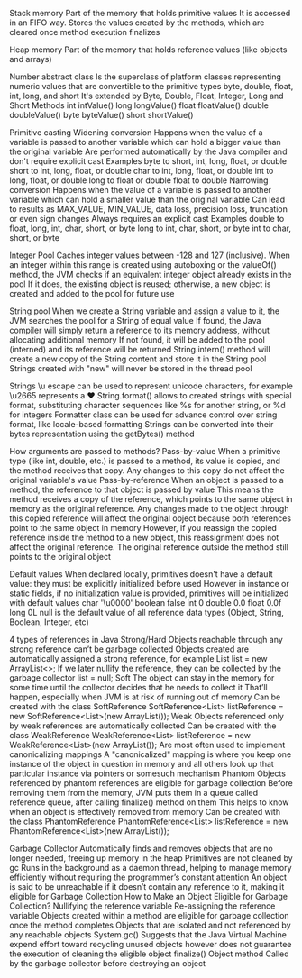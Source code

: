 Stack memory
  Part of the memory that holds primitive values
  It is accessed in an FIFO way. 
  Stores the values created by the methods, which are cleared once method execution finalizes

Heap memory
  Part of the memory that holds reference values (like objects and arrays)

Number abstract class
  Is the superclass of platform classes representing numeric values that are convertible to the primitive types 
    byte, double, float, int, long, and short
  It's extended by Byte, Double, Float, Integer, Long and Short
  Methods
    int intValue()
    long longValue()
    float floatValue()
    double doubleValue()
    byte byteValue()
    short shortValue()

Primitive casting
  Widening conversion
    Happens when the value of a variable is passed to another variable which can hold a bigger value than the original variable
    Are performed automatically by the Java compiler and don't require explicit cast
    Examples
      byte to short, int, long, float, or double
      short to int, long, float, or double
      char to int, long, float, or double
      int to long, float, or double
      long to float or double
      float to double
  Narrowing conversion
    Happens when the value of a variable is passed to another variable which can hold a smaller value than the original variable
    Can lead to results as MAX_VALUE, MIN_VALUE, data loss, precision loss, truncation or even sign changes
    Always requires an explicit cast
    Examples
      double to float, long, int, char, short, or byte
      long to int, char, short, or byte
      int to char, short, or byte

Integer Pool
  Caches integer values between -128 and 127 (inclusive). 
  When an integer within this range is created using autoboxing or the valueOf() method, 
    the JVM checks if an equivalent integer object already exists in the pool
  If it does, the existing object is reused; otherwise, a new object is created and added to the pool for future use

String pool
  When we create a String variable and assign a value to it, the JVM searches the pool for a String of equal value
    If found, the Java compiler will simply return a reference to its memory address, without allocating additional memory
    If not found, it will be added to the pool (interned) and its reference will be returned
  String.intern() method will create a new copy of the String content and store it in the String pool
  Strings created with "new" will never be stored in the thread pool

Strings
  \u escape can be used to represent unicode characters, for example \u2665 represents a ♥
  String.format() allows to created strings with special format, 
    substituting character sequences like %s for another string, or %d for integers
  Formatter class can be used for advance control over string format, like locale-based formatting
  Strings can be converted into their bytes representation using the getBytes() method

How arguments are passed to methods?
  Pass-by-value
    When a primitive type (like int, double, etc.) is passed to a method, 
      its value is copied, and the method receives that copy.
      Any changes to this copy do not affect the original variable's value
  Pass-by-reference
    When an object is passed to a method, the reference to that object is passed by value
      This means the method receives a copy of the reference, which points to the same object in memory as the original reference.
      Any changes made to the object through this copied reference will affect the original object 
      because both references point to the same object in memory
    However, if you reassign the copied reference inside the method to a new object, 
      this reassignment does not affect the original reference. 
      The original reference outside the method still points to the original object

Default values
  When declared locally, primitives doesn't have a default value: they must be explicitly initialized before used
  However in instance or static fields, if no initialization value is provided, primitives will be initialized with default values
    char
      '\u0000'
    boolean
      false
    int
      0
    double
      0.0
    float
      0.0f
    long 
      0L
  null is the default value of all reference data types (Object, String, Boolean, Integer, etc)

4 types of references in Java
  Strong/Hard
    Objects reachable through any strong reference can’t be garbage collected
    Objects created are automatically assigned a strong reference, for example
      List<String> list = new ArrayList<>;
    If we later nullify the reference, they can be collected by the garbage collector
      list = null;
  Soft 
    The object can stay in the memory for some time until the collector decides that he needs to collect it
      That’ll happen, especially when JVM is at risk of running out of memory
    Can be created with the class SoftReference
      SoftReference<List<String>> listReference = new SoftReference<List<String>>(new ArrayList<String>());
  Weak
    Objects referenced only by weak references are automatically collected
    Can be created with the class WeakReference
      WeakReference<List<String>> listReference = new WeakReference<List<String>>(new ArrayList<String>());
    Are most often used to implement canonicalizing mappings
      A "canonicalized" mapping is where you keep one instance of the object in question in memory and all others look up that particular instance via pointers or somesuch mechanism
  Phantom 
    Objects referenced by phantom references are eligible for garbage collection
    Before removing them from the memory, JVM puts them in a queue called reference queue, 
      after calling finalize() method on them
      This helps to know when an object is effectively removed from memory
    Can be created with the class PhantomReference
      PhantomReference<List<String>> listReference = new PhantomReference<List<String>>(new ArrayList<String>());

Garbage Collector
  Automatically finds and removes objects that are no longer needed, freeing up memory in the heap
  Primitives are not cleaned by gc
  Runs in the background as a daemon thread, helping to manage memory efficiently without requiring the programmer’s constant attention
  An object is said to be unreachable if it doesn’t contain any reference to it, making it eligible for Garbage Collection
  How to Make an Object Eligible for Garbage Collection?
    Nullifying the reference variable
    Re-assigning the reference variable
    Objects created within a method are eligible for garbage collection once the method completes
    Objects that are isolated and not referenced by any reachable objects
  System.gc()
    Suggests that the Java Virtual Machine expend effort toward recycling unused objects
      however does not guarantee the execution of cleaning the eligible object
  finalize() Object method
    Called by the garbage collector before destroying an object